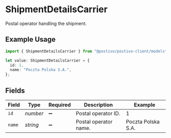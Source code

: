 # ShipmentDetailsCarrier

Postal operator handling the shipment.

## Example Usage

```typescript
import { ShipmentDetailsCarrier } from "@postivo/postivo-client/models";

let value: ShipmentDetailsCarrier = {
  id: 1,
  name: "Poczta Polska S.A.",
};
```

## Fields

| Field                 | Type                  | Required              | Description           | Example               |
| --------------------- | --------------------- | --------------------- | --------------------- | --------------------- |
| `id`                  | *number*              | :heavy_minus_sign:    | Postal operator ID.   | 1                     |
| `name`                | *string*              | :heavy_minus_sign:    | Postal operator name. | Poczta Polska S.A.    |
